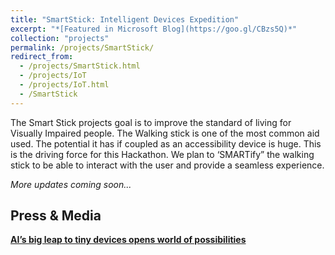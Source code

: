 ```yaml
---
title: "SmartStick: Intelligent Devices Expedition"
excerpt: "*[Featured in Microsoft Blog](https://goo.gl/CBzs5Q)*"
collection: "projects"
permalink: /projects/SmartStick/
redirect_from:
  - /projects/SmartStick.html
  - /projects/IoT
  - /projects/IoT.html
  - /SmartStick
---
```


The Smart Stick projects goal is to improve the standard of living for Visually Impaired people. The Walking stick is one of the most common aid used. The potential it has if coupled as an accessibility device is huge. This is the driving force for this Hackathon. We plan to ‘SMARTify” the walking stick to be able to interact with the user and provide a seamless experience.

*More updates coming soon...*

Press & Media
----

[**AI’s big leap to tiny devices opens world of possibilities**](https://goo.gl/CBzs5Q)